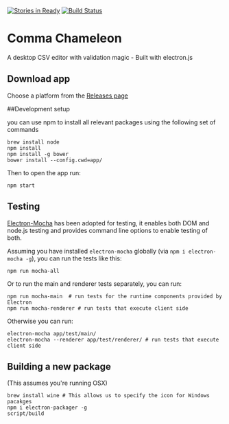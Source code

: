 [![Stories in Ready](https://badge.waffle.io/theodi/edward-csvhands.svg?label=ready&title=Ready)](http://waffle.io/theodi/edward-csvhands)
[![Build Status](https://travis-ci.org/theodi/comma-chameleon.svg?branch=master)](https://travis-ci.org/theodi/comma-chameleon)

# Comma Chameleon

A desktop CSV editor with validation magic - Built with electron.js

## Download app

Choose a platform from the [Releases page](https://github.com/theodi/comma-chameleon/releases/latest)

##Development setup

you can use npm to install all relevant packages using the following set of commands
```
brew install node
npm install
npm install -g bower
bower install --config.cwd=app/
```

Then to open the app run:

```
npm start
```

## Testing

[Electron-Mocha](https://github.com/jprichardson/electron-mocha) has been adopted for testing, it enables both DOM and node.js testing and provides command line options to enable testing of both.

Assuming you have installed `electron-mocha` globally (via `npm i electron-mocha -g`), you can run the tests like this:

```
npm run mocha-all
```

Or to run the main and renderer tests separately, you can run:

```
npm run mocha-main  # run tests for the runtime components provided by Electron
npm run mocha-renderer # run tests that execute client side
```

Otherwise you can run:

```
electron-mocha app/test/main/
electron-mocha --renderer app/test/renderer/ # run tests that execute client side
```

## Building a new package

(This assumes you're running OSX)

```
brew install wine # This allows us to specify the icon for Windows pacakges
npm i electron-packager -g
script/build
```

